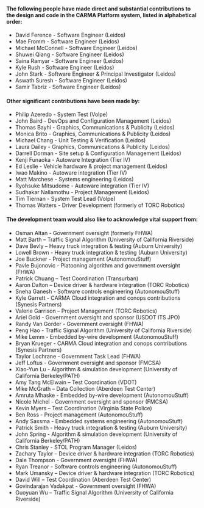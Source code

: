 #### The following people have made direct and substantial contributions to the design and code in the CARMA Platform system, listed in alphabetical order:
* David Ference - Software Engineer (Leidos)
* Mae Fromm - Software Engineer (Leidos)
* Michael McConnell - Software Engineer (Leidos)
* Shuwei Qiang - Software Engineer (Leidos)
* Saina Ramyar - Software Engineer (Leidos)
* Kyle Rush - Software Engineer (Leidos) 
* John Stark - Software Engineer & Principal Investigator (Leidos)
* Aswath Suresh - Software Engineer (Leidos)
* Samir Tabriz - Software Engineer (Leidos)

#### Other significant contributions have been made by:
* Philip Azeredo - System Test (Volpe) 
* John Baird - DevOps and Configuration Management (Leidos)
* Thomas Bayhi - Graphics, Communications & Publicity (Leidos)
* Monica Brito - Graphics, Communications & Publicity (Leidos)
* Michael Chang - Unit Testing & Verification (Leidos) 
* Laura Dailey - Graphics, Communications & Publicity (Leidos)
* Darrell Dorman - Site setup & Configuration Management (Leidos) 
* Kenji Funaoka - Autoware Integration (Tier IV)
* Ed Leslie - Vehicle hardware & project management (Leidos)
* Iwao Makino - Autoware integration (Tier IV)
* Matt Marchese - Systems engineering (Leidos)
* Ryohsuke Mitsudome - Autoware integration (Tier IV)
* Sudhakar Nallamothu - Project Management (Leidos)
* Tim Tiernan - System Test Lead (Volpe) 
* Thomas Watters - Driver Development (formerly of TORC Robotics)

#### The development team would also like to acknowledge vital support from:
* Osman Altan - Government oversight (formerly FHWA) 
* Matt Barth – Traffic Signal Algorithm (University of California Riverside)
* Dave Bevly – Heavy truck integration & testing (Auburn University)
* Lowell Brown - Heavy truck integration & testing (Auburn University)
* Joe Buckner - Project management (AutonomouStuff)
* Pavle Bujonovic - Platooning algorithm and government oversight (FHWA)
* Patrick Chuang – Test Coordination (Transurban)
* Aaron Dalton – Device driver & hardware integration (TORC Robotics)
* Sneha Ganesh - Software controls engineering (AutonomouStuff)
* Kyle Garrett - CARMA Cloud integration and conops contributions (Synesis Partners)
* Valerie Garrison – Project Management (TORC Robotics)
* Ariel Gold - Government oversight and sponsor (USDOT ITS JPO)
* Randy Van Gorder - Government oversight (FHWA) 
* Peng Hao - Traffic Signal Algorithm (University of California Riverside)
* Mike Lemm - Embedded by-wire development (AutonomouStuff)
* Bryan Krueger - CARMA Cloud integration and conops contributions (Synesis Partners)
* Taylor Lochrane - Government Task Lead (FHWA)
* Jeff Loftus - Government oversight and sponsor (FMCSA)
* Xiao-Yun Lu - Algorithm & simulation development (University of California Berkeley/PATH)
* Amy Tang McElwain – Test Coordination (VDOT)
* Mike McGrath – Data Collection (Aberdeen Test Center)
* Amruta Mhaske - Embedded by-wire development (AutonomouStuff)
* Nicole Michel - Government oversight and sponsor (FMCSA)
* Kevin Myers – Test Coordination (Virginia State Police)
* Ben Ross - Project management (AutonomouStuff)
* Andy Saxsma - Embedded systems engineering (AutonomouStuff)
* Patrick Smith - Heavy truck integration & testing (Auburn University) 
* John Spring - Algorithm & simulation development (University of California Berkeley/PATH)
* Chris Stanley - STOL Program Manager (Leidos) 
* Zachary Taylor – Device driver & hardware integration (TORC Robotics)
* Dale Thompson - Government oversight (FHWA)
* Ryan Treanor - Software controls engineering (AutonomouStuff)
* Mark Umansky – Device driver & hardware integration (TORC Robotics)
* David Will – Test Coordination (Aberdeen Test Center)
* Govindarajan Vadakpat - Government oversight (FHWA) 
* Guoyuan Wu – Traffic Signal Algorithm (University of California Riverside)
